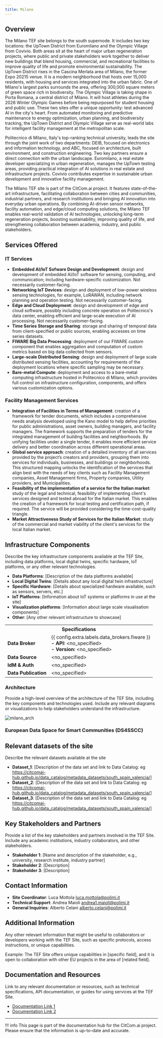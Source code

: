 ```yaml
---
title: Milano
---
```


## Overview

The Milano TEF site belongs to the south supernode. It includes two key locations: the UpTown District from Euromilano and the Olympic Village from Covivio.
Both areas sit at the heart of major urban regeneration projects, where public and private stakeholders work together to deliver new buildings that blend housing, commercial, and recreational facilities to improve quality of life and promote environmental sustainability.
The UpTown District rises in the Cascina Merlata area of Milano, the former Expo 20215 venue. It is a modern neighborhood that hosts over 15,000 residents, with housing and services integrated into the urban fabric.
One of Milano's largest parks surrounds the area, offering 300,000 square meters of green space rich in biodiversity.
The Olympic Village is taking shape in Porta Romana, a central district of Milano. It will host athletes during the 2026 Winter Olympic Games before being repurposed for student housing and public use.
These two sites offer a unique opportunity: test advanced AI in the city's heart. From automated monitoring and predictive maintenance to energy optimization, urban planning, and biodiversity tracking, the UpTown District and Olympic Village serve as real-world labs for intelligent facility management at the metropolitan scale.

Politecnico di Milano, Italy's top-ranking technical university, leads the site through the joint work of two departments: DEIB, focused on electronics and information technology, and ABC, focused on architecture, built environment, and construction engineering.
Two key partners ensure a direct connection with the urban landscape. Euromilano, a real estate developer specializing in urban regeneration, manages the UpTown testing areas, providing practical integration of AI solutions in real estate and infrastructure projects.
Covivio contributes expertise in sustainable urban development and innovative facility management.

The Milano TEF site is part of the CitCom.ai project. It features state-of-the-art infrastructure, facilitating collaboration between cities and communities, industrial partners, and research institutions and bringing AI innovation into everyday urban operations.
By combining AI-driven sensor networks, facility automation, and edge/cloud computing solutions, the Milano TEF enables real-world validation of AI technologies, unlocking long-term regeneration projects, boosting sustainability, improving quality of life, and strengthening collaboration between academia, industry, and public stakeholders.

## Services Offered

### IT Services
- **Embedded AI/IoT Sofware Design and Development**: design and development of embedded AI/IoT software for sensing, computing, and communication; including hardware-specific customization. Not necessarily customer-facing.
- **Networking IoT Devices**: design and deployment of low-power wireless sensing technologies, for example, LoRAWAN, including network planning and operation testing. Not necessarily customer-facing.
- **Edge and Cloud Deployment**: design and development of edge and cloud software, possibly including concrete operation on Politecnico's data center, enabling efficient and large-scale execution of AI processing. Not necessarily customer-facing.
- **Time Series Storage and Sharing**: storage and sharing of temporal data from client-specified or public sources, enabling accesses on time series datasets.
- **FIWARE Big Data Processing**: deployment of our FIWARE custom component that enables aggregation and computation of custom metrics based on big data collected from sensors.
- **Large-scale Distributed Sensing**: design and deployment of large scale distributed sensing facilities, accounting for requirements of the deployment locations where specific sampling may be necessary.
- **Bare-metal Compute**: deployment and access to a bare-metal computing infrastructure hosted in Politecnico di Milano, which provides full control on infrastructure configuration, components, and offers various customization options.

### Facility Management Services
- **Integration of Facilities in Terms of Management**: creation of a framework for tender documents, which includes a comprehensive needs analysis developed using the Kano model to help define priorities for public administrations, asset owners, building managers, and facility managers. The framework supports the preparation of tenders for the integrated management of building facilities and neighborhoods. By unifying facilities under a single tender, it enables more efficient service delivery and better coordination across different operational areas.
- **Global service approach**: creation of a detailed inventory of all services provided by the project’s creators and providers, grouping them into services for individuals, businesses, and buildings or neighborhoods. This structured mapping unlocks the identification of the services that align best with the needs of key clients such as Facility Management companies, Asset Management firms, Property companies, Utility providers, and Municipalities.
- **Feasibility of the implementation of a service for the Italian market**: study of the legal and technical, feasibility of implementing client's services designed and tested abroad for the Italian market. This enables the creation of a framework for local testing and certification path, if required. The service will be provided considering the time-cost-quality triangle.
- **Market Attractiveness Study of Services for the Italian Market**: study of the commercial and market viability of the client's services for the local Italian market.

## Infrastructure Components

Describe the key infrastructure components available at the TEF Site, including data platforms, local digital twins, specific hardware, IoT platforms, or any other relevant technologies.

- **Data Platforms**: [Description of the data platforms available]
- **Local Digital Twins**: [Details about any local digital twin infrastructure]
- **Specific Hardware**: [Details about specialized hardware available, such as sensors, servers, etc.]
- **IoT Platforms**: [Information about IoT systems or platforms in use at the site]
- **Visualization platforms**: [Information about large scale visualisation components]
- **Other**: [Any other relevant infrastructure to showcase]

<table>
  <tr>
    <th colspan="2" style="text-align: center;">Specifications</th>
  </tr>
  <tr>
    <td><strong>Data Broker<strong></td>
    <td>
      {{ config.extra.labels.data_brokers.fiware }}<br>
      <strong>- API:</strong> &lt;no_specified><br>
      <strong>- Version:</strong> &lt;no_specified>
    </td>
  </tr>
  <tr>
    <td><strong>Data Source<strong></td>
    <td>&lt;no_specified></td>
  </tr>
  <tr>
    <td><strong>IdM &amp; Auth<strong></td>
    <td>&lt;no_specified></td>
  </tr>
  <tr>
    <td><strong>Data Publication<strong></td>
    <td>&lt;no_specified></td>
  </tr>
</table>

### Architecture

Provide a high-level overview of the architecture of the TEF Site, including the key components and technologies used. Include any relevant diagrams or visualizations to help stakeholders understand the infrastructure.

![milano_arch](./img/milano-arch.png)

### European Data Space for Smart Communities (DS4SSCC)

<!-- {{ config.extra.labels.ds4ssc_compliant.yes_comp.data_sources }} {{ config.extra.labels.ds4ssc_compliant.yes_comp.data_broker }} {{ config.extra.labels.ds4ssc_compliant.yes_comp.data_api }} {{ config.extra.labels.ds4ssc_compliant.no_comp.data_idm_auth }} {{ config.extra.labels.ds4ssc_compliant.no_comp.data_publication }}

![aarhus_city_lab_arch-ds4sscc](./img/aarhus_city_lab_ds4sscc-arch.svg) -->

## Relevant datasets of the site

Describe the relevant datasets available at the site

- **Dataset_1**: [Description of the data set and link to Data Catalog: eg https://citcomai-hub.github.io/data_catalog/metadata_datasets/south_spain_valencia/]
- **Dataset_2**: [Description of the data set and link to Data Catalog: eg https://citcomai-hub.github.io/data_catalog/metadata_datasets/south_spain_valencia/]
- **Dataset_3**: [Description of the data set and link to Data Catalog: eg https://citcomai-hub.github.io/data_catalog/metadata_datasets/south_spain_valencia/]

## Key Stakeholders and Partners

Provide a list of the key stakeholders and partners involved in the TEF Site. Include any academic institutions, industry collaborators, and other stakeholders.

- **Stakeholder 1**: [Name and description of the stakeholder, e.g., university, research institute, industry partner]
- **Stakeholder 2**: [Description]
- **Stakeholder 3**: [Description]

## Contact Information

- **Site Coordinator**: Luca Mottola <luca.mottola@polimi.it>
- **Technical Support**: Andrea Maioli <andrea1.maioli@polimi.it>
- **General Inquiries**: Alberto Celani <alberto.celani@polimi.it>

## Additional Information

Any other relevant information that might be useful to collaborators or developers working with the TEF Site, such as specific protocols, access instructions, or unique capabilities.

Example:
The TEF Site offers unique capabilities in [specific field], and it is open to collaboration with other EU projects in the area of [related field].

## Documentation and Resources

Link to any relevant documentation or resources, such as technical specifications, API documentation, or guides for using services at the TEF Site.

- [Documentation Link 1](#)
- [Documentation Link 2](#)

---

!!! info
    This page is part of the documentation hub for the CitCom.ai project. Please ensure that the information is up-to-date and accurate.
